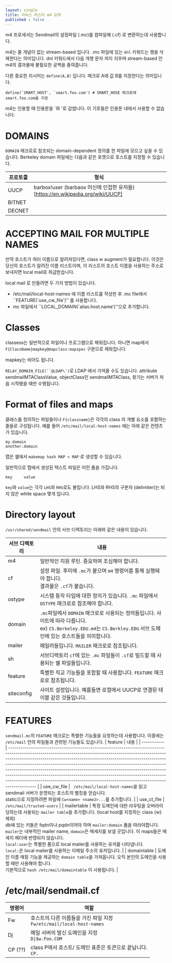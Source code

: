 ```yaml
---
layout: single
title: 리눅스 마스터 m4 요약
published : false
---
```


m4 프로세서는 Sendmail의 설정파일 (.mc)를 컴파일해 (.cf) 로 변환하는데 사용합니다. 

m4는 줄 개념이 없는 stream-based 입니다. .mc 파일에 있는 `dnl` 키워드는 행을 삭제한다는 의미입니다. dnl 키워드에서 다음 개행 문자 까지 지우며 stream-based 인 m4의 결과물에 불필요한 공백을 줄여줍니다.

다른 중요한 지시어는 `define(A,B)` 입니다. 매크로 A에 값 B를 지정한다는 의미입니다.

```console
define(`SMART_HOST', `smart.foo.com') # SMART_HOSE 매크로에 smart.foo.com을 지정
```

m4는 인용할 때 인용문을 \`와 \'로 감쌉니다. 이 기호들은 인용문 내에서 사용할 수 없습니다.


# DOMAINS

`DOMAIN` 매크로로 참조되는 domain-dependent 정의를 한 파일에 모으고 싶을 수 있습니다.
Berkeley domain 파일에는 다음과 같은 포맷으로 호스트를 지정할 수 있습니다.

| 프로토콜 | 형식                                                                           |
| -------- | ------------------------------------------------------------------------------ |
| UUCP     | barbox!user (barbaox 머신에 인접한 유저들)[https://en.wikipedia.org/wiki/UUCP] |
| BITNET   |                                                                                |
| DECNET   |                                                                                |

# ACCEPTING MAIL FOR MULTIPLE NAMES

만약 호스트가 여러 이름으로 알려져있다면, class w augment가 필요합니다. 이것은 당신의 호스트가 알려진 이름 리스트이며, 이 리스트의 호스트 이름을 사용하는 주소로 보내지면 local mail로 취급받습니다. 

local mail 로 만들려면 두 가지 방법이 있습니다.

- /etc/mail/local-host-names 에 이름 리스트를 작성한 후 .mc file에서 ``FEATURE(`use_cw_file')'' 를 사용합니다.
- mc 파일에서 ``LOCAL_DOMAIN(`alias.host.name')''으로 추가합니다.

# Classes

classess는 일반적으로 파일이나 프로그램으로 채워집니다.
아니면 map에서 `F{ClassName}mapkey@mapclass:mapspec` 구문으로 채워집니다.

mapkey는 비어도 됩니다.

`RELAY_DOMAIN_FILE(``@LDAP\')`로 LDAP 에서 가져올 수도 있습니다. attribute sendmailMTAClassValue, objectClass인 sendmailMTAClass,  찾기는 서버가 처음 시작됐을 때만 수행됩니다. 

# Format of files and maps

클래스를 정의하는 파일들이나 `F{classname}`은 각각의 class 의 개별 요소를 포함하는 줄들로 구성됩니다. 예를 들어 `/etc/mail/local-host-names` 에는 아래 같은 컨텐츠가 있습니다.

```
my.domain
another.domain
```

맵은 쉘에서 `makemap hash MAP < MAP` 로 생성할 수 있습니다.

일반적으로 맵에서 생성된 텍스트 파일은 이런 폼을 가집니다.

```console
key     value
```

`key`와 `value`는 각각 `LHS`와 `RHS`로도 불립니다. LHS와 RHS의 구분자 (delimiter)는 비지 않은 white space 몇개 입니다.

# Directory layout

`/usr/shared/sendmail` 안의 서브 디렉토리는 아래와 같은 내용이 있습니다.

| 서브 디렉토리 | 내용                                                                                                                                                                       |
| ------------- | -------------------------------------------------------------------------------------------------------------------------------------------------------------------------- |
| m4            | 일반적인 지원 루틴. 중요하며 조심해야 합니다.                                                                                                                              |
| cf            | 설정 파일. 후미에 `.mc`가 붙으며 `m4` 명령어를 통해 실행돼야 합니다. <br/> 결과물은 `.cf`가 붙습니다.                                                                      |
| ostype        | 시스템 동작 타입에 대한 정의가 있습니다. `.mc` 파일에서 `OSTYPE` 매크로로 참조해야 합니다.                                                                                 |
| domain        | `.mc`파일에서 `DOMAIN` 매크로로 사용되는 정의들입니다. 사이트에 따라 다릅니다. <br/> ex) `CS.Berkeley.EDU.m4`는 `CS.Berkley.EDU` 서브 도메인에 있는 호스트들을 의미합니다. |
| mailer        | 메일러들입니다. `MAILER` 매크로로 참조됩니다.                                                                                                                              |
| sh            | 서브디렉토리 `cf`에 있는 `.mc` 파일들이 `.cf`로 빌드할 때 사용되는 쉘 파일들입니다.                                                                                        |
| feature       | 특별한 직교 기능들을 포함할 때 사용합니다. `FEATURE` 매크로로 참조됩니다.                                                                                                  |
| siteconfig    | 사이트 설정입니다. 예를들면 로컬에서 UUCP로 연결된 테이블 같은 것들입니다.                                                                                                 |

# FEATURES

`sendmail.mc`의 `FEATURE` 매크로는 특별한 기능들을 요청하는데 사용합니다. 이중에는 `/etc/mail` 안의 파일들과 관련된 기능들도 있습니다.
| feature     | 내용                                                                                                                                                                                                                                                                                                                                                                                                                                                                                                                                                                            |
| ----------- | ------------------------------------------------------------------------------------------------------------------------------------------------------------------------------------------------------------------------------------------------------------------------------------------------------------------------------------------------------------------------------------------------------------------------------------------------------------------------------------------------------------------------------------------------------------------------------- |
| use_cw_file | ` /etc/mail/local-host-names`을 읽고 sendmail 서버가 운영되는 호스트의 별칭을 얻습니다. <br/> static으로 지정하려면 파일에 `Cw<name> <name2>...`를 추가합니다.                                                                                                                                                                                                                                                                                                                                                                                                                  |
| use_ct_file | `/etc/mail/trusted-users`                                                                                                                                                                                                                                                                                                                                                                                                                                                                                                                                                       |
| mailertable | 특정 도메인에 대한 라우팅을 오버라이딩하는데 사용되는 `mailer table`을 추가합니다. (local host를 지칭하는 class {w} 제외)                                     <br/> db에 있는 키들은 fqdn이나 pqdn이어야 하며 `mailer:domain` 폼을 따라야합니다. `mailer`는 내부적인 mailer name, `domain`은 메세지를 보낼 곳입니다. 이 maps들은 메세지 헤더에 반영되지 않습니다. <br/>  `local:user`는 특별한 폼으로 local mailer를 사용하는 유저를 나타냅니다. <br/> `local:`은 local mailer를 사용하는 이메일 주소의 유저입니다.                                                             |
| domaintable | 도메인 이름 매핑 기능을 제공하는 `domain table`을 가져옵니다. 오직 본인의 도메인을 사용할 때만 사용해야 합니다.                                                                                                                                                                                                                                                                                                                                                                                                    <br/> 기본적으로 `hash /etc/mail/domaintable` 이 사용됩니다. |

# /etc/mail/sendmail.cf

| 명령어  | 역할                                                                       |
| ------- | -------------------------------------------------------------------------- |
| Fw      | 호스트의 다른 이름들을 가진 파일 지정 <br/> `Fw/etc/mail/local-host-names` |
| Dj      | 메일 서버의 발신 도메인을 지정 <br/> `Dj$w.Foo.COM`                        |
| CP (??) | class P에서 호스트/ 도메인 표준은 토큰으로 끝납니다. <br/> `CP.`           |

